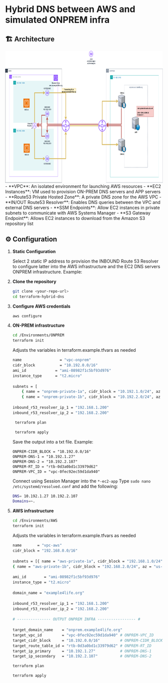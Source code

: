 # Hybrid DNS between AWS and simulated ONPREM infra

## 🏗️ Architecture
<img width="700" height="421" alt="image" src="https://github.com/lfvaldezit/terraform-hybrid-dns/blob/main/image.png" />
- **VPC**: An isolated environment for launching AWS resources
- **EC2 Instances**: VM used to provision ON-PREM DNS servers and APP servers
- **Route53 Private Hosted Zone**: A private DNS zone for the AWS VPC
- **IN/OUT Route53 Resolver**: Enables DNS queries between the VPC and external DNS servers
- **SSM Endpoints**: Allow EC2 instances in private subnets to communicate with AWS Systems Manager
- **S3 Gateway Endpoint**: Allows EC2 instances to download from the Amazon S3 repository list

## ⚙️ Configuration

1. **Static Configuration**

    Select 2 static IP address to provision the INBOUND Route 53 Resolver to configure latter into the AWS infrastructure
    and the EC2 DNS servers ONPREM infrastructure. Example:
  
2. **Clone the repository**

   ```bash
   git clone <your-repo-url>
   cd terraform-hybrid-dns
   ```
3. **Configure AWS credentials**

   ```bash
   aws configure
   ```

4. **ON-PREM infrastructure**

   ```bash
   cd /Environments/ONPREM
   terraform init
   ```
   Adjusts the variables in terraform.example.tfvars as needed

    ```bash
    name                 = "vpc-onprem"
    cidr_block           = "10.192.0.0/16"
    ami_id             = "ami-08982f1c5bf93d976"
    instance_type      = "t2.micro"

    subnets = [
        { name = "onprem-private-1a", cidr_block = "10.192.1.0/24", az = "us-east-1a" },
        { name = "onprem-private-1b", cidr_block = "10.192.2.0/24", az = "us-east-1b" }]

    inbound_r53_resolver_ip_1 = "192.168.1.200"
    inbound_r53_resolver_ip_2 = "192.168.2.200"
   ```

   ```bash
    terraform plan
   ```

   ```bash
    terraform apply
   ```

   Save the output  into a txt file. Example:
    ```hcl
    ONPREM-CIDR_BLOCK = "10.192.0.0/16"
    ONPREM-DNS-1 = "10.192.1.27"
    ONPREM-DNS-2 = "10.192.2.107"
    ONPREM-RT_ID = "rtb-0d3a0bd1c33979d62"
    ONPREM-VPC_ID = "vpc-0fec92ec59d1da940"
    ```

   Connect using Session Manager into the  `*-ec2-app` 
   Type `sudo nano /etc/systemd/resolved.conf` and add the following:

    ```bash
    DNS= 10.192.1.27 10.192.2.107
    Domains=~.
    ```

5. **AWS infrastructure**

   ```bash
   cd /Environments/AWS
   terraform init
   ```
    Adjusts the variables in terraform.example.tfvars as needed

    ```bash
    name       = "vpc-aws"
    cidr_block = "192.168.0.0/16"

    subnets = [{ name = "aws-private-1a", cidr_block = "192.168.1.0/24", az = "us-east-1a" },
    { name = "aws-private-1b", cidr_block = "192.168.2.0/24", az = "us-east-1b" }]

    ami_id        = "ami-08982f1c5bf93d976"
    instance_type = "t2.micro"

    domain_name = "example4life.org"

    inbound_r53_resolver_ip_1 = "192.168.1.200"
    inbound_r53_resolver_ip_2 = "192.168.2.200"

    # --------------- OUTPUT ONPREM INFRA ----------------- #

    target_domain_name    = "onprem.example4life.org"
    target_vpc_id         = "vpc-0fec92ec59d1da940" # ONPREM-VPC_ID
    target_cidr_block     = "10.192.0.0/16"         # ONPREM-CIDR_BLOCK
    target_route_table_id = "rtb-0d3a0bd1c33979d62" # ONPREM-RT_ID
    target_ip_primary     = "10.192.1.27"           # ONPREM-DNS-1
    target_ip_secondary   = "10.192.2.107"          # ONPREM-DNS-2
     ```

    ```bash
    terraform plan
    ```

    ```bash
    terraform apply
    ```